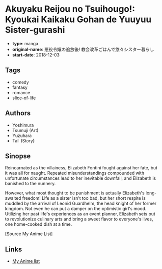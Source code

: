 # Akuyaku Reijou no Tsuihougo!: Kyoukai Kaikaku Gohan de Yuuyuu Sister-gurashi

-   **type**: manga
-   **original-name**: 悪役令嬢の追放後! 教会改革ごはんで悠々シスター暮らし
-   **start-date**: 2018-12-03

## Tags

-   comedy
-   fantasy
-   romance
-   slice-of-life

## Authors

-   Yoshimura
-   Tsumuji (Art)
-   Yuzuhara
-   Tail (Story)

## Sinopse

Reincarnated as the villainess, Elizabeth Fontini fought against her fate, but it was all for naught. Repeated misunderstandings compounded with unfortunate circumstances lead to her inevitable downfall, and Elizabeth is banished to the nunnery.

However, what most thought to be punishment is actually Elizabeth's long-awaited freedom! Life as a sister isn't too bad, but her short respite is muddled by the arrival of Leonid Guardhelm, the head knight of her former kingdom. Not even he can put a damper on the optimistic girl's mood. Utilizing her past life's experiences as an event planner, Elizabeth sets out to revolutionize culinary arts and bring a sweet flavor to everyone's lives, one home-cooked dish at a time.

[Source My Anime List]

## Links

-   [My Anime list](https://myanimelist.net/manga/119381/Akuyaku_Reijou_no_Tsuihougo__Kyoukai_Kaikaku_Gohan_de_Yuuyuu_Sister-gurashi)
